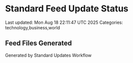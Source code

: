 # Standard Feed Update Status
Last updated: Mon Aug 18 22:11:47 UTC 2025
Categories: technology,business,world

## Feed Files Generated

Generated by Standard Updates Workflow
